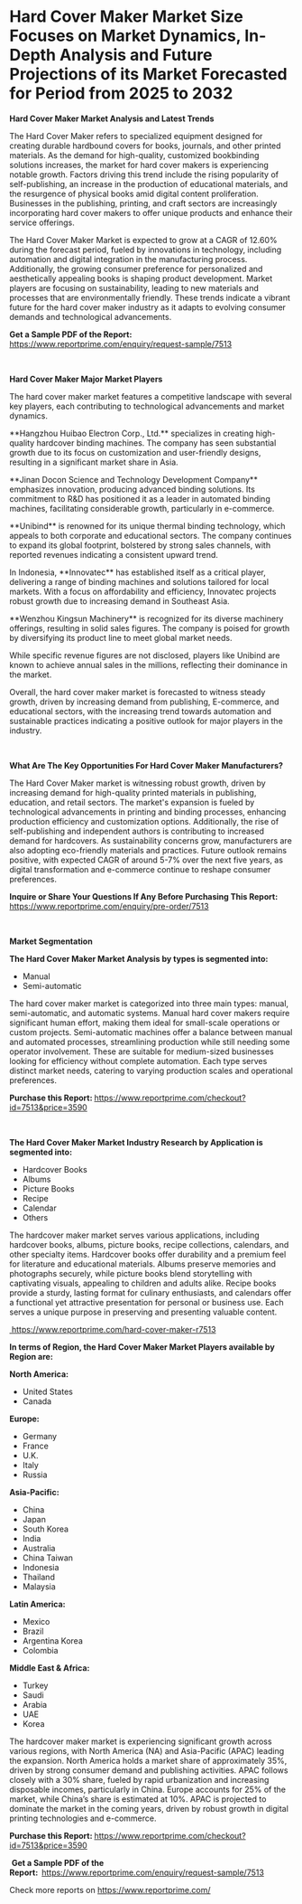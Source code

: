 <p><h1>Hard Cover Maker Market Size Focuses on Market Dynamics, In-Depth Analysis and Future Projections of its Market Forecasted for Period from 2025 to 2032</h1></p><p><strong>Hard Cover Maker Market Analysis and Latest Trends</strong></p>
<p><p>The Hard Cover Maker refers to specialized equipment designed for creating durable hardbound covers for books, journals, and other printed materials. As the demand for high-quality, customized bookbinding solutions increases, the market for hard cover makers is experiencing notable growth. Factors driving this trend include the rising popularity of self-publishing, an increase in the production of educational materials, and the resurgence of physical books amid digital content proliferation. Businesses in the publishing, printing, and craft sectors are increasingly incorporating hard cover makers to offer unique products and enhance their service offerings. </p><p>The Hard Cover Maker Market is expected to grow at a CAGR of 12.60% during the forecast period, fueled by innovations in technology, including automation and digital integration in the manufacturing process. Additionally, the growing consumer preference for personalized and aesthetically appealing books is shaping product development. Market players are focusing on sustainability, leading to new materials and processes that are environmentally friendly. These trends indicate a vibrant future for the hard cover maker industry as it adapts to evolving consumer demands and technological advancements.</p></p>
<p><strong>Get a Sample PDF of the Report:&nbsp;</strong> <a href="https://www.reportprime.com/enquiry/request-sample/7513?utm_campaign=3553&utm_medium=2&utm_source=Github&utm_content=ia&utm_term=19032025&utm_id=hard-cover-maker">https://www.reportprime.com/enquiry/request-sample/7513</a></p>
<p>&nbsp;</p>
<p><strong>Hard Cover Maker Major Market Players</strong></p>
<p><p>The hard cover maker market features a competitive landscape with several key players, each contributing to technological advancements and market dynamics. </p><p>**Hangzhou Huibao Electron Corp., Ltd.** specializes in creating high-quality hardcover binding machines. The company has seen substantial growth due to its focus on customization and user-friendly designs, resulting in a significant market share in Asia. </p><p>**Jinan Docon Science and Technology Development Company** emphasizes innovation, producing advanced binding solutions. Its commitment to R&D has positioned it as a leader in automated binding machines, facilitating considerable growth, particularly in e-commerce. </p><p>**Unibind** is renowned for its unique thermal binding technology, which appeals to both corporate and educational sectors. The company continues to expand its global footprint, bolstered by strong sales channels, with reported revenues indicating a consistent upward trend.</p><p>In Indonesia, **Innovatec** has established itself as a critical player, delivering a range of binding machines and solutions tailored for local markets. With a focus on affordability and efficiency, Innovatec projects robust growth due to increasing demand in Southeast Asia.</p><p>**Wenzhou Kingsun Machinery** is recognized for its diverse machinery offerings, resulting in solid sales figures. The company is poised for growth by diversifying its product line to meet global market needs.</p><p>While specific revenue figures are not disclosed, players like Unibind are known to achieve annual sales in the millions, reflecting their dominance in the market.  </p><p>Overall, the hard cover maker market is forecasted to witness steady growth, driven by increasing demand from publishing, E-commerce, and educational sectors, with the increasing trend towards automation and sustainable practices indicating a positive outlook for major players in the industry.</p></p>
<p>&nbsp;</p>
<p><strong>What Are The Key Opportunities For Hard Cover Maker Manufacturers?</strong></p>
<p><p>The Hard Cover Maker market is witnessing robust growth, driven by increasing demand for high-quality printed materials in publishing, education, and retail sectors. The market's expansion is fueled by technological advancements in printing and binding processes, enhancing production efficiency and customization options. Additionally, the rise of self-publishing and independent authors is contributing to increased demand for hardcovers. As sustainability concerns grow, manufacturers are also adopting eco-friendly materials and practices. Future outlook remains positive, with expected CAGR of around 5-7% over the next five years, as digital transformation and e-commerce continue to reshape consumer preferences.</p></p>
<p><strong>Inquire or Share Your Questions If Any Before Purchasing This Report:</strong> <a href="https://www.reportprime.com/enquiry/pre-order/7513?utm_campaign=3553&utm_medium=2&utm_source=Github&utm_content=ia&utm_term=19032025&utm_id=hard-cover-maker">https://www.reportprime.com/enquiry/pre-order/7513</a></p>
<p>&nbsp;</p>
<p><strong>Market Segmentation</strong></p>
<p><strong>The Hard Cover Maker Market Analysis by types is segmented into:</strong></p>
<p><ul><li>Manual</li><li>Semi-automatic</li></ul></p>
<p><p>The hard cover maker market is categorized into three main types: manual, semi-automatic, and automatic systems. Manual hard cover makers require significant human effort, making them ideal for small-scale operations or custom projects. Semi-automatic machines offer a balance between manual and automated processes, streamlining production while still needing some operator involvement. These are suitable for medium-sized businesses looking for efficiency without complete automation. Each type serves distinct market needs, catering to varying production scales and operational preferences.</p></p>
<p><strong>Purchase this Report:&nbsp;</strong><a href="https://www.reportprime.com/checkout?id=7513&price=3590&utm_campaign=3553&utm_medium=2&utm_source=Github&utm_content=ia&utm_term=19032025&utm_id=hard-cover-maker">https://www.reportprime.com/checkout?id=7513&price=3590</a></p>
<p>&nbsp;</p>
<p><strong>The Hard Cover Maker Market Industry Research by Application is segmented into:</strong></p>
<p><ul><li>Hardcover Books</li><li>Albums</li><li>Picture Books</li><li>Recipe</li><li>Calendar</li><li>Others</li></ul></p>
<p><p>The hardcover maker market serves various applications, including hardcover books, albums, picture books, recipe collections, calendars, and other specialty items. Hardcover books offer durability and a premium feel for literature and educational materials. Albums preserve memories and photographs securely, while picture books blend storytelling with captivating visuals, appealing to children and adults alike. Recipe books provide a sturdy, lasting format for culinary enthusiasts, and calendars offer a functional yet attractive presentation for personal or business use. Each serves a unique purpose in preserving and presenting valuable content.</p></p>
<p><a href="https://www.reportprime.com/hard-cover-maker-r7513?utm_campaign=3553&utm_medium=2&utm_source=Github&utm_content=ia&utm_term=19032025&utm_id=hard-cover-maker">&nbsp;https://www.reportprime.com/hard-cover-maker-r7513</a></p>
<p><strong>In terms of Region, the Hard Cover Maker Market Players available by Region are:</strong></p>
<p>
    <p> <strong> North America: </strong>
        <ul>
            <li>United States</li>
            <li>Canada</li>
        </ul>
        </p> 
    <p> <strong> Europe: </strong>
        <ul>
            <li>Germany</li>
            <li>France</li>
            <li>U.K.</li>
            <li>Italy</li>
            <li>Russia</li>
        </ul>
        </p> 
    <p> <strong> Asia-Pacific: </strong>
        <ul>
            <li>China</li>
            <li>Japan</li>
            <li>South Korea</li>
            <li>India</li>
            <li>Australia</li>
            <li>China Taiwan</li>
            <li>Indonesia</li>
            <li>Thailand</li>
            <li>Malaysia</li>
        </ul>
        </p> 
    <p> <strong> Latin America: </strong>
        <ul>
            <li>Mexico</li>
            <li>Brazil</li>
            <li>Argentina Korea</li>
            <li>Colombia</li>
        </ul>
        </p> 
    <p> <strong> Middle East & Africa: </strong>
        <ul>
            <li>Turkey</li>
            <li>Saudi</li>
            <li>Arabia</li>
            <li>UAE</li>
            <li>Korea</li>
        </ul>
    </p>
    </p>
<p><p>The hardcover maker market is experiencing significant growth across various regions, with North America (NA) and Asia-Pacific (APAC) leading the expansion. North America holds a market share of approximately 35%, driven by strong consumer demand and publishing activities. APAC follows closely with a 30% share, fueled by rapid urbanization and increasing disposable incomes, particularly in China. Europe accounts for 25% of the market, while China’s share is estimated at 10%. APAC is projected to dominate the market in the coming years, driven by robust growth in digital printing technologies and e-commerce.</p></p>
<p><strong>Purchase this Report: </strong><a href="https://www.reportprime.com/checkout?id=7513&price=3590&utm_campaign=3553&utm_medium=2&utm_source=Github&utm_content=ia&utm_term=19032025&utm_id=hard-cover-maker">https://www.reportprime.com/checkout?id=7513&price=3590</a></p>
<p>&nbsp;<strong>Get a Sample PDF of the Report:&nbsp;&nbsp;</strong><a href="https://www.reportprime.com/enquiry/request-sample/7513?utm_campaign=3553&utm_medium=2&utm_source=Github&utm_content=ia&utm_term=19032025&utm_id=hard-cover-maker">https://www.reportprime.com/enquiry/request-sample/7513</a></p>
<p><strong></strong></p>
<p>Check more reports on <a href="https://www.reportprime.com/?utm_campaign=3553&utm_medium=2&utm_source=Github&utm_content=ia&utm_term=19032025&utm_id=hard-cover-maker">https://www.reportprime.com/</a></p>